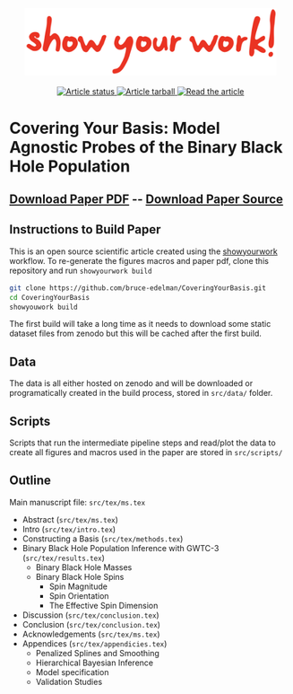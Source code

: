 <p align="center">
<a href="https://github.com/showyourwork/showyourwork">
<img width = "450" src="https://raw.githubusercontent.com/showyourwork/.github/main/images/showyourwork.png" alt="showyourwork"/>
</a>
<br>
<br>
<a href="https://github.com/bruce-edelman/CoveringYourBasis/actions/workflows/build.yml">
<img src="https://github.com/bruce-edelman/CoveringYourBasis/actions/workflows/build.yml/badge.svg?branch=main" alt="Article status"/>
</a>
<a href="https://github.com/bruce-edelman/CoveringYourBasis/raw/main-pdf/arxiv.tar.gz">
<img src="https://img.shields.io/badge/article-tarball-blue.svg?style=flat" alt="Article tarball"/>
</a>
<a href="https://github.com/bruce-edelman/CoveringYourBasis/raw/main-pdf/ms.pdf">
<img src="https://img.shields.io/badge/article-pdf-blue.svg?style=flat" alt="Read the article"/>
</a>
</p>

# Covering Your Basis: Model Agnostic Probes of the Binary Black Hole Population

## [Download Paper PDF](https://github.com/bruce-edelman/CoveringYourBasis/raw/main-pdf/ms.pdf) -- [Download Paper Source](https://github.com/bruce-edelman/CoveringYourBasis/raw/main-pdf/arxiv.tar.gz)

## Instructions to Build Paper

This is an open source scientific article created using the [showyourwork](https://github.com/showyourwork/showyourwork) workflow.
To re-generate the figures macros and paper pdf, clone this repository and run `showyourwork build`

```bash
git clone https://github.com/bruce-edelman/CoveringYourBasis.git
cd CoveringYourBasis
showyouwork build
```

The first build will take a long time as it needs to download some static dataset files from zenodo but this will be cached after the first build.

## Data

The data is all either hosted on zenodo and will be downloaded or programatically created in the build process, stored in `src/data/` folder. 

## Scripts

Scripts that run the intermediate pipeline steps and read/plot the data to create all figures and macros used in the paper are stored in `src/scripts/`

## Outline

Main manuscript file: `src/tex/ms.tex`

- Abstract (`src/tex/ms.tex`)
- Intro (`src/tex/intro.tex`)
- Constructing a Basis (`src/tex/methods.tex`)
- Binary Black Hole Population Inference with GWTC-3 (`src/tex/results.tex`)
    - Binary Black Hole Masses
    - Binary Black Hole Spins
        - Spin Magnitude
        - Spin Orientation
        - The Effective Spin Dimension
- Discussion (`src/tex/conclusion.tex`)
- Conclusion (`src/tex/conclusion.tex`)
- Acknowledgements  (`src/tex/ms.tex`)
- Appendices (`src/tex/appendicies.tex`)
    - Penalized Splines and Smoothing
    - Hierarchical Bayesian Inference
    - Model specification
    - Validation Studies
